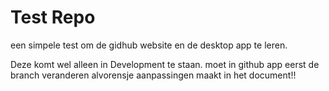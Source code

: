 # Test Repo
een simpele test om de gidhub website en de desktop app te leren.

Deze komt wel alleen in Development te staan.
moet in github app eerst de branch veranderen alvorensje aanpassingen maakt in
het document!!
